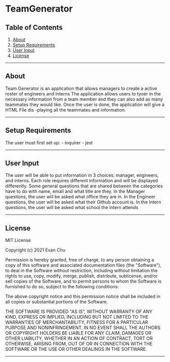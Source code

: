 # TeamGenerator

## Table of Contents


1. [About](#about)
1. [Setup Requirements](#setup-requirements)
1. [User Input](#user-input)
1. [License](#license)

---------------------------	

## About

Team Generator is an application that allows managers to create a active roster of engineers and Interns
The application allows users to tyoer in the necessary information from a team member and they can also
add as many teammates they would like. Once the user is done, the application will give a HTML File dis
-playing all the teammates and information.

---------------------------	

## Setup Requirements 

The user must first set up:
	- inquirer
	- jest

---------------------------	

## User Input
The user will be able to put information in 3 choices: manager, engineers, and interns. Each role requires
different information and will be displayed differently. Some general questions that are shared between the 
categories have to do with name, email and what title are they. In the Manager questions, the user will be 
asked what office they are in. In the Engineer questions, the user will be asked what their Github account is.
In the Intern questions, the user will be asked what school the intern attends

---------------------------	

## License

MIT License

Copyright (c) 2021 Evan Chu

Permission is hereby granted, free of charge, to any person obtaining a copy
of this software and associated documentation files (the "Software"), to deal
in the Software without restriction, including without limitation the rights
to use, copy, modify, merge, publish, distribute, sublicense, and/or sell
copies of the Software, and to permit persons to whom the Software is
furnished to do so, subject to the following conditions:

The above copyright notice and this permission notice shall be included in all
copies or substantial portions of the Software.

THE SOFTWARE IS PROVIDED "AS IS", WITHOUT WARRANTY OF ANY KIND, EXPRESS OR
IMPLIED, INCLUDING BUT NOT LIMITED TO THE WARRANTIES OF MERCHANTABILITY,
FITNESS FOR A PARTICULAR PURPOSE AND NONINFRINGEMENT. IN NO EVENT SHALL THE
AUTHORS OR COPYRIGHT HOLDERS BE LIABLE FOR ANY CLAIM, DAMAGES OR OTHER
LIABILITY, WHETHER IN AN ACTION OF CONTRACT, TORT OR OTHERWISE, ARISING FROM,
OUT OF OR IN CONNECTION WITH THE SOFTWARE OR THE USE OR OTHER DEALINGS IN THE
SOFTWARE.

---------------------------	